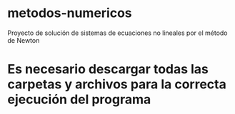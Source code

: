 # metodos-numericos
Proyecto de solución de sistemas de ecuaciones no lineales por el método de Newton
# Es necesario descargar todas las carpetas y archivos para la correcta ejecución del programa
